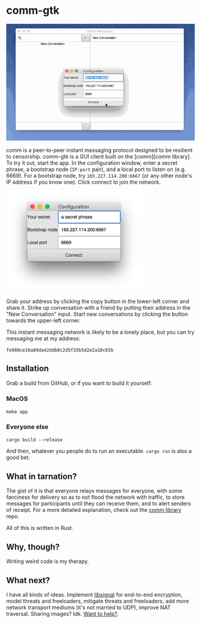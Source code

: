 # comm-gtk

![Conversations](demo.gif)

comm is a peer-to-peer instant messaging protocol designed to be resilient to
censorship. comm-gtk is a GUI client built on the [comm][comm library]. To try
it out, start the app. In the configuration window, enter a secret phrase, a
bootstrap node (`IP:port` pair), and a local port to listen on (e.g. 6669). For
a bootstrap node, try `165.227.114.200:6667` (or any other node's IP address if
you know one). Click connect to join the network.

![Configuration](configuration.png)

Grab your address by clicking the copy button in the lower-left corner and
share it. Strike up conversation with a friend by putting their address in
the "New Conversation" input. Start new conversations by clicking the button
towards the upper-left corner.

This instant messaging network is likely to be a lonely place, but you can try
messaging me at my address:

    fe980ce10a89da42ddb0c2d5f35b5d2e2a10c65b

## Installation

Grab a build from GitHub, or if you want to build it yourself:

### MacOS

    make app

### Everyone else

    cargo build --release

And then, whatever you people do to run an executable. `cargo run` is also a
good bet.

## What in tarnation?

The gist of it is that everyone relays messages for everyone, with some
fanciness for delivery so as to not flood the network with traffic, to store
messages for participants until they can receive them, and to alert senders of
receipt. For a more detailed explanation, check out the [comm library][comm]
repo.

All of this is written in Rust.

## Why, though?

Writing weird code is my therapy.

## What next?

I have all kinds of ideas. Implement [libsignal][libsignal] for end-to-end
encryption, model threats and freeloaders, mitigate threats and freeloaders,
add more network transport mediums (it's not married to UDP), improve NAT
traversal. Sharing images? Idk. [Want to help?](mailto:zgstewart@gmail.com).

[comm]: https://github.com/zacstewart/comm
[libsignal]: https://github.com/signalapp/libsignal-protocol-c
